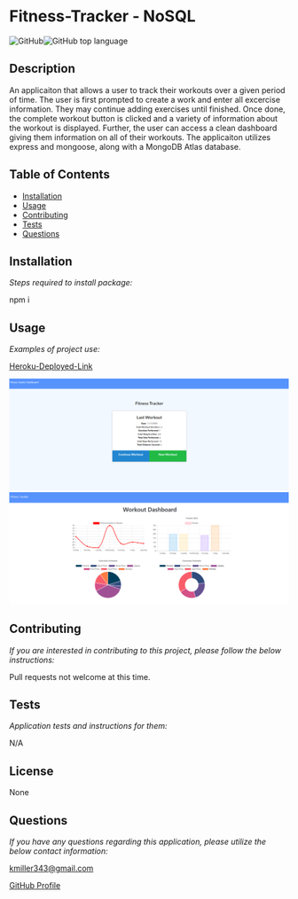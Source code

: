   # Fitness-Tracker - NoSQL

  ![GitHub](https://img.shields.io/github/license/k1te-m/Fitness-Tracker)![GitHub top language](https://img.shields.io/github/languages/top/k1te-m/Fitness-Tracker)

  ## Description
  An applicaiton that allows a user to track their workouts over a given period of time. The user is first prompted to create a work and enter all excercise information. They may continue adding exercises until finished. Once done, the complete workout button is clicked and a variety of information about the workout is displayed. Further, the user can access a clean dashboard giving them information on all of their workouts. The applicaiton utilizes express and mongoose, along with a MongoDB Atlas database.

  ## Table of Contents
  * [Installation](#installation)
  * [Usage](#usage)
  * [Contributing](#contributing)
  * [Tests](#tests)
  * [Questions](#questions)

  ## Installation 
    
  *Steps required to install package:* 
    
  npm i

  ## Usage

  *Examples of project use:*
  
  [Heroku-Deployed-Link](https://glacial-headland-25853.herokuapp.com/)
  
  ![Demo](public/images/Demo.PNG)
  ![Demo2](public/images/Demo2.PNG)

  ## Contributing

  *If you are interested in contributing to this project, please follow the below instructions:*

  Pull requests not welcome at this time.

  ## Tests

  *Application tests and instructions for them:*

  N/A

  ## License

  None
  

  ## Questions

  *If you have any questions regarding this application, please utilize the below contact information:*

  [kmiller343@gmail.com](mailto:kmiller343@gmail.com)
  
  [GitHub Profile](https://www.github.com/k1te-m)
  
